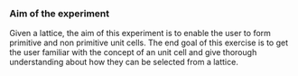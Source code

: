 ### Aim of the experiment

Given a lattice, the aim of this experiment is to enable the user to form primitive and non primitive unit cells. The end goal of this exercise is to get the user familiar with the concept of an unit cell and give thorough understanding about how they can be selected from a lattice.
